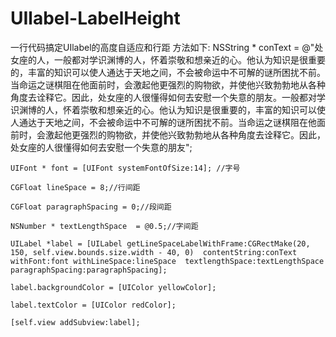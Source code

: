 # UIlabel-LabelHeight
一行代码搞定UIlabel的高度自适应和行距
方法如下:
NSString * conText = @"处女座的人，一般都对学识渊博的人，怀着崇敬和想亲近的心。他认为知识是很重要的，丰富的知识可以使人通达于天地之间，不会被命运中不可解的谜所困扰不前。当命运之谜棋阻在他面前时，会激起他更强烈的购物欲，并使他兴致勃勃地从各种角度去诠释它。因此，处女座的人很懂得如何去安慰一个失意的朋友。一般都对学识渊博的人，怀着崇敬和想亲近的心。他认为知识是很重要的，丰富的知识可以使人通达于天地之间，不会被命运中不可解的谜所困扰不前。当命运之谜棋阻在他面前时，会激起他更强烈的购物欲，并使他兴致勃勃地从各种角度去诠释它。因此，处女座的人很懂得如何去安慰一个失意的朋友";
    
    UIFont * font = [UIFont systemFontOfSize:14]; //字号
    
    CGFloat lineSpace = 8;//行间距
    
    CGFloat paragraphSpacing = 0;//段间距

    NSNumber * textLengthSpace  = @0.5;//字间距
    
    UILabel *label = [UILabel getLineSpaceLabelWithFrame:CGRectMake(20, 150, self.view.bounds.size.width - 40, 0)  contentString:conText withFont:font withLineSpace:lineSpace  textlengthSpace:textLengthSpace paragraphSpacing:paragraphSpacing];
    
    label.backgroundColor = [UIColor yellowColor];
    
    label.textColor = [UIColor redColor];
    
    [self.view addSubview:label];
